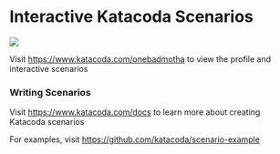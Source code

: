 # Interactive Katacoda Scenarios

[![](http://shields.katacoda.com/katacoda/onebadmotha/count.svg)](https://www.katacoda.com/onebadmotha "Get your profile on Katacoda.com")

Visit https://www.katacoda.com/onebadmotha to view the profile and interactive scenarios

### Writing Scenarios
Visit https://www.katacoda.com/docs to learn more about creating Katacoda scenarios

For examples, visit https://github.com/katacoda/scenario-example
